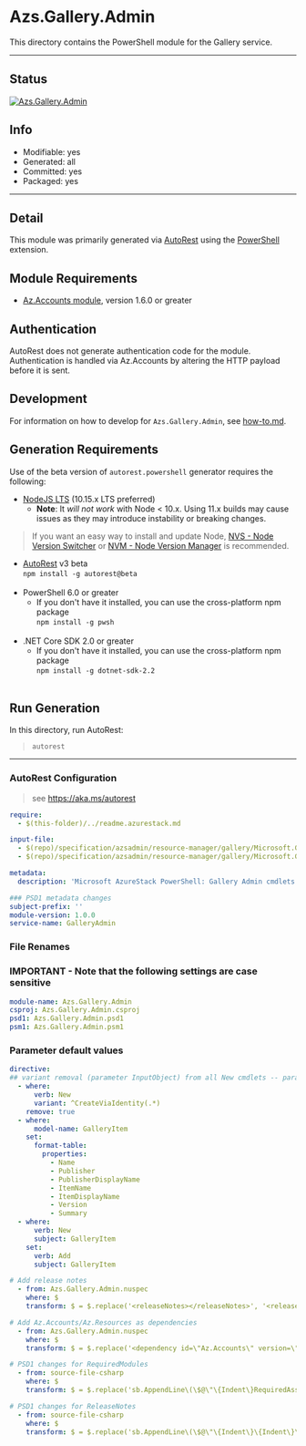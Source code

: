 <!-- region Generated -->
# Azs.Gallery.Admin
This directory contains the PowerShell module for the Gallery service.

---
## Status
[![Azs.Gallery.Admin](https://img.shields.io/powershellgallery/v/Azs.Gallery.Admin.svg?style=flat-square&label=Azs.Gallery.Admin "Azs.Gallery.Admin")](https://www.powershellgallery.com/packages/Azs.Gallery.Admin/)

## Info
- Modifiable: yes
- Generated: all
- Committed: yes
- Packaged: yes

---
## Detail
This module was primarily generated via [AutoRest](https://github.com/Azure/autorest) using the [PowerShell](https://github.com/Azure/autorest.powershell) extension.

## Module Requirements
- [Az.Accounts module](https://www.powershellgallery.com/packages/Az.Accounts/), version 1.6.0 or greater

## Authentication
AutoRest does not generate authentication code for the module. Authentication is handled via Az.Accounts by altering the HTTP payload before it is sent.

## Development
For information on how to develop for `Azs.Gallery.Admin`, see [how-to.md](how-to.md).
<!-- endregion -->

## Generation Requirements
Use of the beta version of `autorest.powershell` generator requires the following:
- [NodeJS LTS](https://nodejs.org) (10.15.x LTS preferred)
  - **Note**: It *will not work* with Node < 10.x. Using 11.x builds may cause issues as they may introduce instability or breaking changes.
> If you want an easy way to install and update Node, [NVS - Node Version Switcher](../nodejs/installing-via-nvs.md) or [NVM - Node Version Manager](../nodejs/installing-via-nvm.md) is recommended.
- [AutoRest](https://aka.ms/autorest) v3 beta <br>`npm install -g autorest@beta`<br>&nbsp;
- PowerShell 6.0 or greater
  - If you don't have it installed, you can use the cross-platform npm package <br>`npm install -g pwsh`<br>&nbsp;
- .NET Core SDK 2.0 or greater
  - If you don't have it installed, you can use the cross-platform npm package <br>`npm install -g dotnet-sdk-2.2`<br>&nbsp;

## Run Generation
In this directory, run AutoRest:
> `autorest`

---

### AutoRest Configuration

> see https://aka.ms/autorest

``` yaml
require:
  - $(this-folder)/../readme.azurestack.md

input-file:
  - $(repo)/specification/azsadmin/resource-manager/gallery/Microsoft.Gallery.Admin/preview/2015-04-01/Gallery.json
  - $(repo)/specification/azsadmin/resource-manager/gallery/Microsoft.Gallery.Admin/preview/2015-04-01/GalleryItem.json

metadata:
  description: 'Microsoft AzureStack PowerShell: Gallery Admin cmdlets'

### PSD1 metadata changes
subject-prefix: ''
module-version: 1.0.0
service-name: GalleryAdmin

```

### File Renames
### IMPORTANT - Note that the following settings are case sensitive ###
```yaml
module-name: Azs.Gallery.Admin
csproj: Azs.Gallery.Admin.csproj
psd1: Azs.Gallery.Admin.psd1
psm1: Azs.Gallery.Admin.psm1
```

### Parameter default values

``` yaml
directive:
## variant removal (parameter InputObject) from all New cmdlets -- parameter sets CreateViaIdentity and CreateViaIdentityExpanded
  - where:
      verb: New
      variant: ^CreateViaIdentity(.*)
    remove: true
  - where:
      model-name: GalleryItem
    set:
      format-table:
        properties:
          - Name
          - Publisher
          - PublisherDisplayName
          - ItemName
          - ItemDisplayName
          - Version
          - Summary
  - where:
      verb: New
      subject: GalleryItem
    set:
      verb: Add
      subject: GalleryItem

# Add release notes
  - from: Azs.Gallery.Admin.nuspec
    where: $
    transform: $ = $.replace('<releaseNotes></releaseNotes>', '<releaseNotes>AzureStack Hub Admin module generated with https://github.com/Azure/autorest.powershell.</releaseNotes>');

# Add Az.Accounts/Az.Resources as dependencies
  - from: Azs.Gallery.Admin.nuspec
    where: $
    transform: $ = $.replace('<dependency id=\"Az.Accounts\" version=\"1.6.0\" />', '<dependency id="Az.Accounts" version="2.2.4" />\n      <dependency id="Az.Resources" version="[1.10.0]" />');

# PSD1 changes for RequiredModules
  - from: source-file-csharp
    where: $
    transform: $ = $.replace('sb.AppendLine\(\$@\"\{Indent\}RequiredAssemblies = \'\{\"./bin/Azs.Gallery.Admin.private.dll\"\}\'\"\);', 'sb.AppendLine\(\$@\"\{Indent\}RequiredAssemblies = \'\{\"./bin/Azs.Gallery.Admin.private.dll\"\}\'\"\);\n      sb.AppendLine\(\$@\"\{Indent\}RequiredModules = @\(@\{\{ModuleName = \'Az.Accounts\'; ModuleVersion = \'2.2.4\'; \}\}, @\{\{ModuleName = \'Az.Resources\'; RequiredVersion = \'1.10.0\'; \}\}\)\"\);');

# PSD1 changes for ReleaseNotes
  - from: source-file-csharp
    where: $
    transform: $ = $.replace('sb.AppendLine\(\$@\"\{Indent\}\{Indent\}\{Indent\}ReleaseNotes = \'\'\"\);', 'sb.AppendLine\(\$@\"\{Indent\}\{Indent\}\{Indent\}ReleaseNotes = \'AzureStack Hub Admin module generated with https://github.com/Azure/autorest.powershell\'\"\);' );
